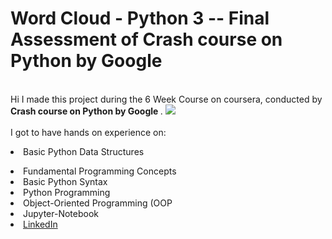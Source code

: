 # Word Cloud - Python 3 -- Final Assessment of Crash course on Python by Google

<br>Hi I made this project during the 6 Week Course on coursera, conducted by <b>Crash course on Python by Google 
</b>.
<img src="https://cdn.vox-cdn.com/thumbor/jVLp_ThzBgEHvHO4PCQxPYqvc4g=/0x0:2040x1360/620x413/filters:focal(857x517:1183x843):format(webp)/cdn.vox-cdn.com/uploads/chorus_image/image/67113233/acastro_191014_1777_google_pixel_0005.0.0.jpg">
<br><br>I got to have hands on experience on:
<br><li>Basic Python Data Structures
<li>Fundamental Programming Concepts
<li>Basic Python Syntax
<li>Python Programming
<li>Object-Oriented Programming (OOP
<li>Jupyter-Notebook
<li><a href="https://www.linkedin.com/in/mayank-kothari-57100a1b4/">LinkedIn</a>
